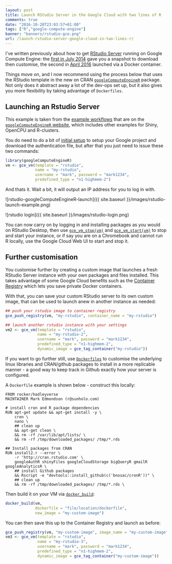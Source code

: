 ```yaml
---
layout: post
title: Launch RStudio Server in the Google Cloud with two lines of R
comments: true
date: "2016-10-20T23:03:57+01:00"
tags: ["R","google-compute-engine"]
banner: "banners/rstudio-gce.png"
url: /launch-rstudio-server-google-cloud-in-two-lines-r/
---
```


I've written previously about how to get [RStudio Server](https://www.rstudio.com/products/rstudio/download-server/) running on Google Compute Engine: the [first in July 2014](http://markedmondson.me/run-r-rstudio-and-opencpu-on-google-compute-engine-free-vm-image) gave you a snapshot to download then customise, the second in [April 2016](http://code.markedmondson.me/setting-up-scheduled-R-scripts-for-an-analytics-team/) launched via a Docker container.

Things move on, and I now recommend using the process below that uses the RStudio template in the new on CRAN [`googleComputeEngineR`](https://cran.r-project.org/web/packages/googleComputeEngineR/) package.  Not only does it abstract away a lot of the dev-ops set up, but it also gives you more flexibility by taking advantage of `Dockerfiles`.

## Launching an Rstudio Server

This example is taken from the [example workflows](https://cloudyr.github.io/googleComputeEngineR/articles/example-workflows.html#custom-team-rstudio-server) that are on the [`googleComputeEngineR` website](https://cloudyr.github.io/googleComputeEngineR), which includes other examples for Shiny, OpenCPU and R-clusters.

You do need to do a bit of [initial setup](https://cloudyr.github.io/googleComputeEngineR/articles/installation-and-authentication.html) to setup your Google project and download the authentication file, but after that you just need to issue these two commands:

```r
library(googleComputeEngineR)
vm <- gce_vm(template = "rstudio",
             name = "my-rstudio",
             username = "mark", password = "mark1234",
             predefined_type = "n1-highmem-2")
```

And thats it.  Wait a bit, it will output an IP address for you to log in with.

![rstudio-googleComputeEngineR-launch]({{ site.baseurl }}/images/rstudio-launch-example.png)

![rstudio login]({{ site.baseurl }}/images/rstudio-login.png)

You can now carry on by logging in and installing packages as you would on RStudio Desktop, then use [`gce_vm_stop(vm)`](https://cloudyr.github.io/googleComputeEngineR/reference/gce_vm_stop.html) and [`gce_vm_start(vm)`](https://cloudyr.github.io/googleComputeEngineR/reference/gce_vm_start.html) to stop and start your instance, or if say you are on a Chromebook and cannot run R locally, use the Google Cloud Web UI to start and stop it. 

## Further customisation

You customise further by creating a custom image that launches a fresh RStudio Server instance with your own packages and files installed.  This takes advantage of some Google Cloud benefits such as the [Container Registry](https://cloud.google.com/container-registry/) which lets you save private Docker containers. 

With that, you can save your custom RStudio server to its own custom image, that can be used to launch anew in another instance as needed:

```r
## push your rstudio image to container registry
gce_push_registry(vm, "my-rstudio", container_name = "my-rstudio")

## launch another rstudio instance with your settings
vm2 <- gce_vm(template = "rstudio",
              name = "my-rstudio-2",
              username = "mark", password = "mark1234",
              predefined_type = "n1-highmem-2",
              dynamic_image = gce_tag_container("my-rstudio"))
```

If you want to go further still, use [`Dockerfiles`](https://docs.docker.com/engine/reference/builder/) to customise the underlying linux libraries and CRAN/github packages to install in a more replicable manner - a good way to keep track in Github exactly how your server is configured.

A `Dockerfile` example is shown below - construct this locally:

```
FROM rocker/hadleyverse
MAINTAINER Mark Edmondson (r@sunholo.com)

# install cron and R package dependencies
RUN apt-get update && apt-get install -y \
    cron \
    nano \
    ## clean up
    && apt-get clean \ 
    && rm -rf /var/lib/apt/lists/ \ 
    && rm -rf /tmp/downloaded_packages/ /tmp/*.rds
    
## Install packages from CRAN
RUN install2.r --error \ 
    -r 'http://cran.rstudio.com' \
    googleAuthR shinyFiles googleCloudStorage bigQueryR gmailR googleAnalyticsR \
    ## install Github packages
    && Rscript -e "devtools::install_github(c('bnosac/cronR'))" \
    ## clean up
    && rm -rf /tmp/downloaded_packages/ /tmp/*.rds \
```

Then build it on your VM via [`docker_build`](https://cloudyr.github.io/googleComputeEngineR/reference/docker_build.html):

```r
docker_build(vm, 
             dockerfile = "file/location/dockerfile", 
             new_image = "my-custom-image")
```

You can then save this up to the Container Registry and launch as before:

```r
gce_push_registry(vm, "my-custom-image", image_name = "my-custom-image"
vm3 <- gce_vm(template = "rstudio",
              name = "my-rstudio-3",
              username = "mark", password = "mark1234",
              predefined_type = "n1-highmem-2",
              dynamic_image = gce_tag_container("my-custom-image"))
```
